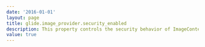 ```yaml
---
date: '2016-01-01'
layout: page
title: glide.image_provider.security_enabled
description: This property controls the security behavior of ImageContentProvider, which is responsible for rendering iix content. 
value: true 
---
```

